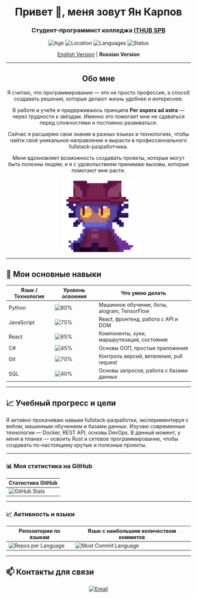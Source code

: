 <h1 align="center">Привет 👋, меня зовут Ян Карпов</h1>
<h3 align="center">Студент-программист колледжа <a href="https://spb.ithub.ru/">ITHUB SPB</a></h3>

<p align="center">
  <img src="https://img.shields.io/badge/Age-20-%236A0D91?style=flat-square" alt="Age" />
  <img src="https://img.shields.io/badge/Location-Saint%20Petersburg-%236A0D91?style=flat-square" alt="Location" />
  <img src="https://img.shields.io/badge/Languages-Russian%2C%20English-%236A0D91?style=flat-square" alt="Languages" />
  <img src="https://img.shields.io/badge/Status-Student-%236A0D91?style=flat-square" alt="Status" />
</p>

<p align="center">
  <a href="README.en.md">English Version</a> | <strong>Russian Version</strong>
</p>

---

<h2 align="center">Обо мне</h2>

<p align="center">
  Я считаю, что программирование — это не просто профессия, а способ создавать решения, которые делают жизнь удобнее и интереснее.
</p>

<p align="center">
  В работе и учебе я придерживаюсь принципа <strong>Per aspera ad astra</strong> — через трудности к звёздам. Именно это помогает мне не сдаваться перед сложностями и постоянно развиваться.
</p>

<p align="center">
  Сейчас я расширяю свои знания в разных языках и технологиях, чтобы найти своё уникальное направление и вырасти в профессионального fullstack-разработчика.
</p>

<p align="center">
  Меня вдохновляет возможность создавать проекты, которые могут быть полезны людям, и я с удовольствием принимаю вызовы, которые помогают мне расти.
</p>

<p align="center">
  <img src="assets/niko-oneshot.gif" alt="Niko OneShot" width="200" />
</p>

---


## 🔧 Мои основные навыки

| Язык / Технология | Уровень освоения | Что умею делать                             |
|-------------------|------------------|--------------------------------------------|
| Python            | ![80%](https://img.shields.io/badge/Python-80%25-brightgreen) | Машинное обучение, боты, aiogram, TensorFlow |
| JavaScript        | ![75%](https://img.shields.io/badge/JavaScript-75%25-yellow) | React, фронтенд, работа с API и DOM         |
| React             | ![65%](https://img.shields.io/badge/React-65%25-blue) | Компоненты, хуки, маршрутизация, состояние  |
| C#                | ![45%](https://img.shields.io/badge/C%23-45%25-orange) | Основы ООП, простые приложения               |
| Git               | ![70%](https://img.shields.io/badge/Git-70%25-blueviolet) | Контроль версий, ветвление, pull request     |
| SQL               | ![40%](https://img.shields.io/badge/SQL-40%25-lightblue) | Основы запросов, работа с базами данных      |


---

## 📈 Учебный прогресс и цели

Я активно прокачиваю навыки fullstack-разработки, экспериментируя с вебом, машинным обучением и базами данных. Изучаю современные технологии — Docker, REST API, основы DevOps. В данный момент, у меня в планах — освоить Rust и сетевое программирование, чтобы создавать по-настоящему крутые и полезные проекты.

---

### 📊 Моя статистика на GitHub

| Статистика GitHub |
|-------------------|
| ![GitHub Stats](https://github-readme-stats.vercel.app/api?username=YanKarpov&show_icons=true&count_private=true&hide_title=true&hide=prs&theme=radical) |

---

### 📈 Активность и языки

| Репозитории по языкам | Язык с наибольшим количеством коммитов |
|----------------------|--------------------------------------|
| ![Repos per Language](http://github-profile-summary-cards.vercel.app/api/cards/repos-per-language?username=YanKarpov&theme=aura) | ![Most Commit Language](http://github-profile-summary-cards.vercel.app/api/cards/most-commit-language?username=YanKarpov&theme=aura) |

---

## 📫 Контакты для связи

<p align="center">
  <a href="mailto:karpovyaa23@spb.ithub.ru">
    <img src="https://img.shields.io/badge/Email-karpovyaa23@spb.ithub.ru-%234B0082?style=flat-square&logo=gmail&logoColor=white" alt="Email" />
  </a>
</p>









